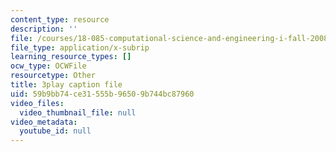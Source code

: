 ```yaml
---
content_type: resource
description: ''
file: /courses/18-085-computational-science-and-engineering-i-fall-2008/59b9bb74ce31555b96509b744bc87960_28tqrlZSMhk.vtt
file_type: application/x-subrip
learning_resource_types: []
ocw_type: OCWFile
resourcetype: Other
title: 3play caption file
uid: 59b9bb74-ce31-555b-9650-9b744bc87960
video_files:
  video_thumbnail_file: null
video_metadata:
  youtube_id: null
---
```

